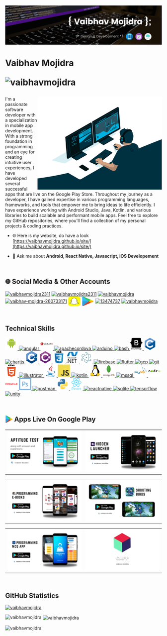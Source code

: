 <meta name="viewport" content="width=device-width, initial-scale=1.0, minimum-scale=1.0">

[![Vaibhav Mojidra Software Developer](https://raw.githubusercontent.com/VaibhavMojidra/VaibhavMojidra/master/images/VaibhavMojidraBanner.jpeg)](https://vaibhavmojidra.github.io/site/)



# Vaibhav Mojidra <p align="left"> <img src="https://komarev.com/ghpvc/?username=vaibhavmojidra&label=Profile%20views&color=0e75b6&style=flat" alt="vaibhavmojidra" /> </p>

<img align="right" alt="Vaibhav Mojidra Coding" width="400" src="https://raw.githubusercontent.com/VaibhavMojidra/VaibhavMojidra/master/images/VaibhavMojidraCoding.gif"></img>


<p align="left">I'm a passionate software developer with a specialization in mobile app development. With a strong foundation in programming and an eye for creating intuitive user experiences, I have developed several successful apps that are live on the Google Play Store. Throughout my journey as a developer, I have gained expertise in various programming languages, frameworks, and tools that empower me to bring ideas to life efficiently. I have experience working with Android Studio, Java, Kotlin, and various libraries to build scalable and performant mobile apps. Feel free to explore my GitHub repositories, where you'll find a collection of my personal projects & coding practices.</p>


- 🌐 Here is my website, do have a look [https://vaibhavmojidra.github.io/site/](https://vaibhavmojidra.github.io/site/)

- 💬 Ask me about **Android, React Native, Javascript, iOS Developement**
  
<br>


## 🌐 Social Media & Other Accounts

<p align="left">
  
<a href="https://instagram.com/vaibhavmojidra2311" target="blank"><img align="center" src="https://raw.githubusercontent.com/rahuldkjain/github-profile-readme-generator/master/src/images/icons/Social/instagram.svg" alt="vaibhavmojidra2311" height="30" width="40" /></a>
<a href="https://fb.com/vaibhavmojidra2311" target="blank"><img align="center" src="https://raw.githubusercontent.com/rahuldkjain/github-profile-readme-generator/master/src/images/icons/Social/facebook.svg" alt="vaibhavmojidra2311" height="30" width="40" /></a>
<a href="https://twitter.com/vaibhavmojidra" target="blank"><img align="center" src="https://raw.githubusercontent.com/rahuldkjain/github-profile-readme-generator/master/src/images/icons/Social/twitter.svg" alt="vaibhavmojidra" height="30" width="40" /></a>
<a href="https://linkedin.com/in/vaibhav-mojidra-260733171" target="blank"><img align="center" src="https://raw.githubusercontent.com/rahuldkjain/github-profile-readme-generator/master/src/images/icons/Social/linked-in-alt.svg" alt="vaibhav-mojidra-260733171" height="30" width="40" /></a>
<a href="https://www.snapchat.com/add/vaibhavmojidra" target="blank"><img align="center" src="https://raw.githubusercontent.com/VaibhavMojidra/VaibhavMojidra/master/images/snapchat.svg" alt="vaibhavmojidra" height="30" width="40" /></a>
<a href="https://play.google.com/store/apps/dev?id=5230170147318032032" target="_blank"><img align="center" src="https://raw.githubusercontent.com/VaibhavMojidra/VaibhavMojidra/master/images/playstore.svg" alt="vaibhavmojidra" height="30" width="40" /></a>
<a href="https://stackoverflow.com/users/13474737" target="blank"><img align="center" src="https://raw.githubusercontent.com/rahuldkjain/github-profile-readme-generator/master/src/images/icons/Social/stack-overflow.svg" alt="13474737" height="30" width="40" /></a>
<a href="https://www.youtube.com/channel/UCqDyWIOj8Rl1Xg7NwYy3A-g" target="blank"><img align="center" src="https://raw.githubusercontent.com/rahuldkjain/github-profile-readme-generator/master/src/images/icons/Social/youtube.svg" alt="vaibhavmojidra" height="30" width="40" /></a>

</p>

<br>

## Technical Skills

<p align="left"> <a href="https://developer.android.com" target="_blank" rel="noreferrer"> <img src="https://raw.githubusercontent.com/devicons/devicon/master/icons/android/android-original-wordmark.svg" alt="android" width="40" height="40"/> </a> <a href="https://angular.io" target="_blank" rel="noreferrer"> <img src="https://angular.io/assets/images/logos/angular/angular.svg" alt="angular" width="40" height="40"/> </a> <a href="https://angular.io" target="_blank" rel="noreferrer"> <img src="https://raw.githubusercontent.com/devicons/devicon/master/icons/angularjs/angularjs-original-wordmark.svg" alt="angularjs" width="40" height="40"/> </a> <a href="https://cordova.apache.org/" target="_blank" rel="noreferrer"> <img src="https://www.vectorlogo.zone/logos/apache_cordova/apache_cordova-icon.svg" alt="apachecordova" width="40" height="40"/> </a> <a href="https://www.arduino.cc/" target="_blank" rel="noreferrer"> <img src="https://cdn.worldvectorlogo.com/logos/arduino-1.svg" alt="arduino" width="40" height="40"/> </a> <a href="https://www.gnu.org/software/bash/" target="_blank" rel="noreferrer"> <img src="https://www.vectorlogo.zone/logos/gnu_bash/gnu_bash-icon.svg" alt="bash" width="40" height="40"/> </a> <a href="https://getbootstrap.com" target="_blank" rel="noreferrer"> <img src="https://raw.githubusercontent.com/devicons/devicon/master/icons/bootstrap/bootstrap-plain-wordmark.svg" alt="bootstrap" width="40" height="40"/> </a> <a href="https://www.cprogramming.com/" target="_blank" rel="noreferrer"> <img src="https://raw.githubusercontent.com/devicons/devicon/master/icons/c/c-original.svg" alt="c" width="40" height="40"/> </a> <a href="https://www.chartjs.org" target="_blank" rel="noreferrer"> <img src="https://www.chartjs.org/media/logo-title.svg" alt="chartjs" width="40" height="40"/> </a> <a href="https://www.w3schools.com/cpp/" target="_blank" rel="noreferrer"> <img src="https://raw.githubusercontent.com/devicons/devicon/master/icons/cplusplus/cplusplus-original.svg" alt="cplusplus" width="40" height="40"/> </a> <a href="https://www.w3schools.com/cs/" target="_blank" rel="noreferrer"> <img src="https://raw.githubusercontent.com/devicons/devicon/master/icons/csharp/csharp-original.svg" alt="csharp" width="40" height="40"/> </a> <a href="https://www.w3schools.com/css/" target="_blank" rel="noreferrer"> <img src="https://raw.githubusercontent.com/devicons/devicon/master/icons/css3/css3-original-wordmark.svg" alt="css3" width="40" height="40"/> </a> <a href="https://dotnet.microsoft.com/" target="_blank" rel="noreferrer"> <img src="https://raw.githubusercontent.com/devicons/devicon/master/icons/dot-net/dot-net-original-wordmark.svg" alt="dotnet" width="40" height="40"/> </a> <a href="https://www.electronjs.org" target="_blank" rel="noreferrer"> <img src="https://raw.githubusercontent.com/devicons/devicon/master/icons/electron/electron-original.svg" alt="electron" width="40" height="40"/> </a> <a href="https://firebase.google.com/" target="_blank" rel="noreferrer"> <img src="https://www.vectorlogo.zone/logos/firebase/firebase-icon.svg" alt="firebase" width="40" height="40"/> </a> <a href="https://flutter.dev" target="_blank" rel="noreferrer"> <img src="https://www.vectorlogo.zone/logos/flutterio/flutterio-icon.svg" alt="flutter" width="40" height="40"/> </a> <a href="https://cloud.google.com" target="_blank" rel="noreferrer"> <img src="https://www.vectorlogo.zone/logos/google_cloud/google_cloud-icon.svg" alt="gcp" width="40" height="40"/> </a> <a href="https://git-scm.com/" target="_blank" rel="noreferrer"> <img src="https://www.vectorlogo.zone/logos/git-scm/git-scm-icon.svg" alt="git" width="40" height="40"/> </a> <a href="https://www.w3.org/html/" target="_blank" rel="noreferrer"> <img src="https://raw.githubusercontent.com/devicons/devicon/master/icons/html5/html5-original-wordmark.svg" alt="html5" width="40" height="40"/> </a> <a href="https://www.adobe.com/in/products/illustrator.html" target="_blank" rel="noreferrer"> <img src="https://www.vectorlogo.zone/logos/adobe_illustrator/adobe_illustrator-icon.svg" alt="illustrator" width="40" height="40"/> </a> <a href="https://www.java.com" target="_blank" rel="noreferrer"> <img src="https://raw.githubusercontent.com/devicons/devicon/master/icons/java/java-original.svg" alt="java" width="40" height="40"/> </a> <a href="https://developer.mozilla.org/en-US/docs/Web/JavaScript" target="_blank" rel="noreferrer"> <img src="https://raw.githubusercontent.com/devicons/devicon/master/icons/javascript/javascript-original.svg" alt="javascript" width="40" height="40"/> </a> <a href="https://kotlinlang.org" target="_blank" rel="noreferrer"> <img src="https://www.vectorlogo.zone/logos/kotlinlang/kotlinlang-icon.svg" alt="kotlin" width="40" height="40"/> </a> <a href="https://www.linux.org/" target="_blank" rel="noreferrer"> <img src="https://raw.githubusercontent.com/devicons/devicon/master/icons/linux/linux-original.svg" alt="linux" width="40" height="40"/> </a> <a href="https://www.mongodb.com/" target="_blank" rel="noreferrer"> <img src="https://raw.githubusercontent.com/devicons/devicon/master/icons/mongodb/mongodb-original-wordmark.svg" alt="mongodb" width="40" height="40"/> </a> <a href="https://www.microsoft.com/en-us/sql-server" target="_blank" rel="noreferrer"> <img src="https://www.svgrepo.com/show/303229/microsoft-sql-server-logo.svg" alt="mssql" width="40" height="40"/> </a> <a href="https://www.mysql.com/" target="_blank" rel="noreferrer"> <img src="https://raw.githubusercontent.com/devicons/devicon/master/icons/mysql/mysql-original-wordmark.svg" alt="mysql" width="40" height="40"/> </a> <a href="https://nodejs.org" target="_blank" rel="noreferrer"> <img src="https://raw.githubusercontent.com/devicons/devicon/master/icons/nodejs/nodejs-original-wordmark.svg" alt="nodejs" width="40" height="40"/> </a> <a href="https://www.oracle.com/" target="_blank" rel="noreferrer"> <img src="https://raw.githubusercontent.com/devicons/devicon/master/icons/oracle/oracle-original.svg" alt="oracle" width="40" height="40"/> </a> <a href="https://www.photoshop.com/en" target="_blank" rel="noreferrer"> <img src="https://raw.githubusercontent.com/devicons/devicon/master/icons/photoshop/photoshop-line.svg" alt="photoshop" width="40" height="40"/> </a> <a href="https://postman.com" target="_blank" rel="noreferrer"> <img src="https://www.vectorlogo.zone/logos/getpostman/getpostman-icon.svg" alt="postman" width="40" height="40"/> </a> <a href="https://www.python.org" target="_blank" rel="noreferrer"> <img src="https://raw.githubusercontent.com/devicons/devicon/master/icons/python/python-original.svg" alt="python" width="40" height="40"/> </a> <a href="https://reactjs.org/" target="_blank" rel="noreferrer"> <img src="https://raw.githubusercontent.com/devicons/devicon/master/icons/react/react-original-wordmark.svg" alt="react" width="40" height="40"/> </a> <a href="https://reactnative.dev/" target="_blank" rel="noreferrer"> <img src="https://reactnative.dev/img/header_logo.svg" alt="reactnative" width="40" height="40"/> </a> <a href="https://www.sqlite.org/" target="_blank" rel="noreferrer"> <img src="https://www.vectorlogo.zone/logos/sqlite/sqlite-icon.svg" alt="sqlite" width="40" height="40"/> </a> <a href="https://www.tensorflow.org" target="_blank" rel="noreferrer"> <img src="https://www.vectorlogo.zone/logos/tensorflow/tensorflow-icon.svg" alt="tensorflow" width="40" height="40"/> </a> <a href="https://unity.com/" target="_blank" rel="noreferrer"> <img src="https://www.vectorlogo.zone/logos/unity3d/unity3d-icon.svg" alt="unity" width="40" height="40"/> </a> </p>

<br>

## <img align="center" src="https://raw.githubusercontent.com/VaibhavMojidra/VaibhavMojidra/master/images/playstore.svg" alt="vaibhavmojidra2311" height="24" width="24" style="margin-bottom:5px" /> Apps Live On Google Play

<table><tr><td><a href="https://play.google.com/store/apps/details?id=com.vaibhavmojidra.aptitudetestapp" target="_blank"><img src="https://raw.githubusercontent.com/VaibhavMojidra/VaibhavMojidra/master/images/aptitude_test.gif" alt="Aptitude Test"></a></td>
<td><a href="https://play.google.com/store/apps/details?id=com.vaibhavmojidra.hiddenlauncher" target="_blank"><img src="https://raw.githubusercontent.com/VaibhavMojidra/VaibhavMojidra/master/images/hidden_launcher.gif" alt="Hidden Launcher"></a></td></tr>
</table>
<table><tr><td><a href="https://play.google.com/store/apps/details?id=com.vaibhavmojidra.programmingebooks" target="_blank"><img src="https://raw.githubusercontent.com/VaibhavMojidra/VaibhavMojidra/master/images/programming_ebook.gif" alt="Programming eBooks"></a></td>
<td><a href="https://play.google.com/store/apps/details?id=com.vaibhavmojidra.shootingbirds" target="_blank"><img src="https://raw.githubusercontent.com/VaibhavMojidra/VaibhavMojidra/master/images/shooting_birds.gif" alt="Shooting Birds"></a></td></tr></table>
<table><tr><td><a href="https://play.google.com/store/apps/details?id=com.vaibhavmojidra.programmingmcqapp" target="_blank"><img src="https://raw.githubusercontent.com/VaibhavMojidra/VaibhavMojidra/master/images/programming_mcq.gif" alt="Programming MCQ"></a></td>
<td><a href="https://play.google.com/store/apps/details?id=com.cordova.vaibhavcapp" target="_blank"><img src="https://raw.githubusercontent.com/VaibhavMojidra/VaibhavMojidra/master/images/capp.gif" alt="CAPP"></a></td></tr></table>

<br>

## GitHub Statistics

<p align="left"> <a href="https://github.com/ryo-ma/github-profile-trophy"><img src="https://github-profile-trophy.vercel.app/?username=vaibhavmojidra&row=2&rank=S,SSS,SS,AAA,AA,A,B,SECRET&margin-w=15&margin-h=15" alt="vaibhavmojidra" /></a> </p>


<p><img align="left" src="https://github-readme-stats.vercel.app/api/top-langs?username=vaibhavmojidra&show_icons=true&locale=en&langs_count=10&hide_progress=true" alt="vaibhavmojidra" /></p>

<p>&nbsp;<img align="center" src="https://github-readme-stats.vercel.app/api?username=vaibhavmojidra&show_icons=true&locale=en" alt="vaibhavmojidra" /></p>

<p><img align="center" src="https://github-readme-streak-stats.herokuapp.com/?user=vaibhavmojidra&" alt="vaibhavmojidra" /></p>

